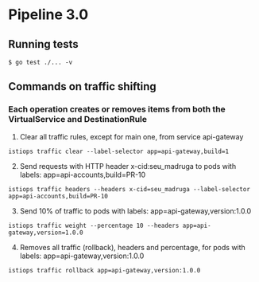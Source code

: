 # Pipeline 3.0

## Running tests

`$ go test ./... -v`

## Commands on traffic shifting

### Each operation creates or removes items from both the VirtualService and DestinationRule

1. Clear all traffic rules, except for main one, from service api-gateway

`istiops traffic clear --label-selector app=api-gateway,build=1`

2. Send requests with HTTP header x-cid:seu_madruga to pods with labels: app=api-accounts,build=PR-10

`istiops traffic headers --headers x-cid=seu_madruga --label-selector app=api-accounts,build=PR-10`

3. Send 10% of traffic to pods with labels: app=api-gateway,version:1.0.0

`istiops traffic weight --percentage 10 --headers app=api-gateway,version=1.0.0`

4. Removes all traffic (rollback), headers and percentage, for pods with labels: app=api-gateway,version:1.0.0

`istiops traffic rollback app=api-gateway,version:1.0.0`
